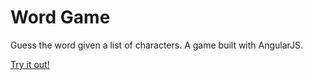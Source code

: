 # Word Game

Guess the word given a list of characters. A game built with AngularJS.

[Try it out!](http://lukevella.github.io/word-game)
